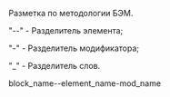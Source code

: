 Разметка по методологии БЭМ.

"--" - Разделитель элемента;

"-" - Разделитель модификатора;

"_" - Разделитель слов.

block_name--element_name-mod_name
